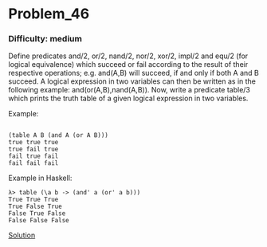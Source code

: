 # Problem_46
### Difficulty: medium
Define predicates and/2, or/2, nand/2, nor/2, xor/2, impl/2 and equ/2 (for logical equivalence) which succeed or fail according to the result of their respective operations; e.g. and(A,B) will succeed, if and only if both A and B succeed.
A logical expression in two variables can then be written as in the following example: and(or(A,B),nand(A,B)).
Now, write a predicate table/3 which prints the truth table of a given logical expression in two variables.

Example:

```

(table A B (and A (or A B)))
true true true
true fail true
fail true fail
fail fail fail
```
Example in Haskell:

```
λ> table (\a b -> (and' a (or' a b)))
True True True
True False True
False True False
False False False
```
[Solution](https://wiki.haskell.org/99_questions/Solutions/46)

